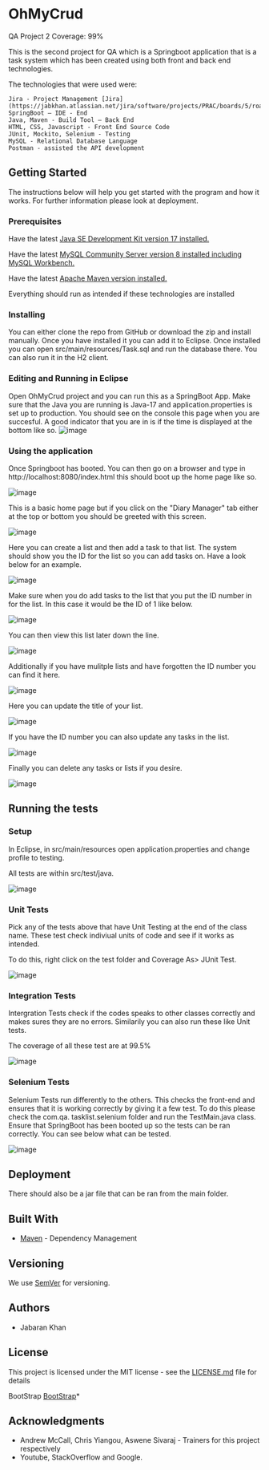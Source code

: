 # OhMyCrud
 QA Project 2
Coverage: 99%

This is the second project for QA which is a Springboot application that is a task system which has been created using both front and back end technologies. 

The technologies that were used were:
```
Jira - Project Management [Jira](https://jabkhan.atlassian.net/jira/software/projects/PRAC/boards/5/roadmap)
SpringBoot – IDE - End
Java, Maven - Build Tool – Back End
HTML, CSS, Javascript - Front End Source Code
JUnit, Mockito, Selenium - Testing
MySQL - Relational Database Language
Postman - assisted the API development 
```

## Getting Started

The instructions below will help you get started with the program and how it works. For further information please look at deployment. 

### Prerequisites

Have the latest [Java SE Development Kit version 17 installed.](https://www.oracle.com/java/technologies/downloads/#java17)

Have the latest [MySQL Community Server version 8 installed including MySQL Workbench.](https://dev.mysql.com/downloads/windows/installer/8.0.html)

Have the latest [Apache Maven version installed.](https://maven.apache.org/download.cgi)

Everything should run as intended if these technologies are installed

### Installing

You can either clone the repo from GitHub or download the zip and install manually. Once you have installed it you can add it to Eclipse.
Once installed you can open src/main/resources/Task.sql and run the database there. You can also run it in the H2 client. 

### Editing and Running in Eclipse

Open OhMyCrud project and you can run this as a SpringBoot App. Make sure that the Java you are running is Java-17 and application.properties is set up to production. 
You should see on the console this page when you are succesful. A good indicator that you are in is if the time is displayed at the bottom like so. ![image](https://user-images.githubusercontent.com/107106989/184556594-9d4c12dd-6502-4cf2-9d52-e34557ba0bbf.png)


### Using the application

Once Springboot has booted. You can then go on a browser and type in http://localhost:8080/index.html this should boot up the home page like so.

![image](https://user-images.githubusercontent.com/107106989/184556657-52b89cf4-c30f-4dcf-9d86-911a2ecd027d.png)

This is a basic home page but if you click on the "Diary Manager" tab either at the top or bottom you should be greeted with this screen. 

![image](https://user-images.githubusercontent.com/107106989/184556675-493c7b1d-0e2b-4bb5-a445-511f1ea28cf8.png)

Here you can create a list and then add a task to that list. The system should show you the ID for the list so you can add tasks on. Have a look below for an example. 

![image](https://user-images.githubusercontent.com/107106989/184556714-1770961e-d15b-407e-8934-097b8f88ca7e.png)

Make sure when you do add tasks to the list that you put the ID number in for the list. In this case it would be the ID of 1 like below.

![image](https://user-images.githubusercontent.com/107106989/184556753-29c5b723-193a-4ce9-ba13-2ea6ea5852d0.png)

You can then view this list later down the line. 

![image](https://user-images.githubusercontent.com/107106989/184556780-04e87fd0-f1cc-43a0-a3e3-2a4890d12952.png)

Additionally if you have mulitple lists and have forgotten the ID number you can find it here. 

![image](https://user-images.githubusercontent.com/107106989/184556800-dbf24302-abb6-4abf-b206-2648ac276409.png)

Here you can update the title of your list. 

![image](https://user-images.githubusercontent.com/107106989/184556839-6d2f16ed-fa2d-4c10-a4ec-52a75618b3ec.png)

If you have the ID number you can also update any tasks in the list. 

![image](https://user-images.githubusercontent.com/107106989/184556859-4fc5ddc4-7047-4a93-b4a5-e1010b7a102a.png)

Finally you can delete any tasks or lists if you desire.

![image](https://user-images.githubusercontent.com/107106989/184556871-63f8de3e-1884-4764-9052-d0b620ccf0f9.png)


## Running the tests

### Setup

In Eclipse, in src/main/resources open application.properties and change profile to testing. 

All tests are within src/test/java.

![image](https://user-images.githubusercontent.com/107106989/184556904-6e37b2f0-f881-4240-aeb0-20f0cf4907d1.png)


### Unit Tests 

Pick any of the tests above that have Unit Testing at the end of the class name. These test check indiviual units of code and see if it works as intended. 

To do this, right click on the test folder and Coverage As> JUnit Test. 

![image](https://user-images.githubusercontent.com/107106989/184556959-858e07a6-9415-46ac-a2cd-c7bc6975cec1.png)


### Integration Tests 

Intergration Tests check if the codes speaks to other classes correctly and makes sures they are no errors. Similarily you can also run these like Unit tests. 

The coverage of all these test are at 99.5%

![image](https://user-images.githubusercontent.com/107106989/184556992-3fccb02e-af90-41f8-9369-5832c68968cf.png)

### Selenium Tests

Selenium Tests run differently to the others. This checks the front-end and ensures that it is working correctly by giving it a few test. To do this please check the com.qa. tasklist.selenium folder and run the TestMain.java class. Ensure that SpringBoot has been booted up so the tests can be ran correctly. You can see below what can be tested.  

![image](https://user-images.githubusercontent.com/107106989/184557074-79e30ac4-9887-46d3-a677-e0989e4cd515.png)



## Deployment

There should also be a jar file that can be ran from the main folder. 

## Built With

* [Maven](https://maven.apache.org/) - Dependency Management

## Versioning

We use [SemVer](http://semver.org/) for versioning.

## Authors

* Jabaran Khan 

## License

This project is licensed under the MIT license - see the [LICENSE.md](LICENSE.md) file for details 

BootStrap [BootStrap](https://github.com/twbs/bootstrap/blob/v4.0.0/LICENSE)*

## Acknowledgments

* Andrew McCall, Chris Yiangou, Aswene Sivaraj - Trainers for this project respectively 
* Youtube, StackOverflow and Google. 
